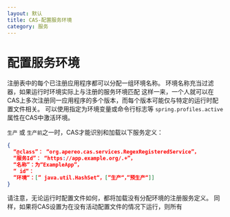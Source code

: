 ```yaml
---
layout: 默认
title: CAS-配置服务环境
category: 服务
---
```


# 配置服务环境

注册表中的每个已注册应用程序都可以分配一组环境名称。 环境名称充当过滤器，如果运行时环境实际上与注册的服务环境匹配 这样一来，一个人就可以在CAS上多次注册同一应用程序的多个版本，而每个版本可能仅与特定的运行时配置文件相关。 可以使用指定为环境变量或命令行标志等 `spring.profiles.active` 属性在CAS中激活环境。

`生产` 或 `生产前`之一时，CAS才能识别和加载以下服务定义：

```json
{
  “@class”： “org.apereo.cas.services.RegexRegisteredService”，
  “服务Id”： “https://app.example.org/.+”，
  “名称”：为“ExampleApp”，
  “ id“：
  ”环境“：[” java.util.HashSet“，[”生产“，”预生产“]]
}
```

请注意，无论运行时配置文件如何，都将加载没有分配环境的注册服务定义。 同样，如果将CAS设置为在没有活动配置文件的情况下运行，则所有
